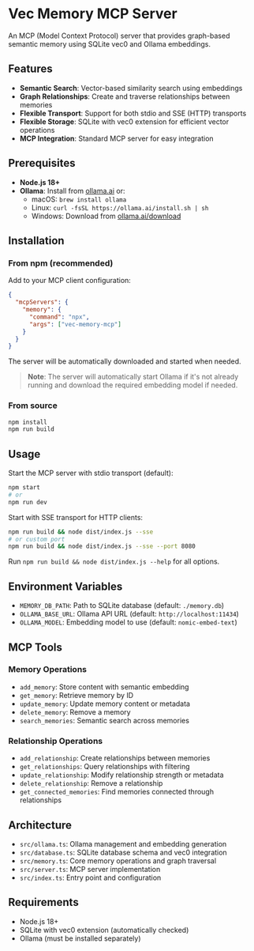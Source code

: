 # Vec Memory MCP Server

An MCP (Model Context Protocol) server that provides graph-based semantic memory using SQLite vec0 and Ollama embeddings.

## Features

- **Semantic Search**: Vector-based similarity search using embeddings
- **Graph Relationships**: Create and traverse relationships between memories
- **Flexible Transport**: Support for both stdio and SSE (HTTP) transports
- **Flexible Storage**: SQLite with vec0 extension for efficient vector operations
- **MCP Integration**: Standard MCP server for easy integration

## Prerequisites

- **Node.js 18+**
- **Ollama**: Install from [ollama.ai](https://ollama.ai/download) or:
  - macOS: `brew install ollama`
  - Linux: `curl -fsSL https://ollama.ai/install.sh | sh`
  - Windows: Download from [ollama.ai/download](https://ollama.ai/download)

## Installation

### From npm (recommended)

Add to your MCP client configuration:

```json
{
  "mcpServers": {
    "memory": {
      "command": "npx",
      "args": ["vec-memory-mcp"]
    }
  }
}
```

The server will be automatically downloaded and started when needed.

> **Note**: The server will automatically start Ollama if it's not already running and download the required embedding model if needed.

### From source

```bash
npm install
npm run build
```

## Usage

Start the MCP server with stdio transport (default):

```bash
npm start
# or
npm run dev
```

Start with SSE transport for HTTP clients:

```bash
npm run build && node dist/index.js --sse
# or custom port
npm run build && node dist/index.js --sse --port 8080
```

Run `npm run build && node dist/index.js --help` for all options.

## Environment Variables

- `MEMORY_DB_PATH`: Path to SQLite database (default: `./memory.db`)
- `OLLAMA_BASE_URL`: Ollama API URL (default: `http://localhost:11434`)
- `OLLAMA_MODEL`: Embedding model to use (default: `nomic-embed-text`)

## MCP Tools

### Memory Operations
- `add_memory`: Store content with semantic embedding
- `get_memory`: Retrieve memory by ID
- `update_memory`: Update memory content or metadata
- `delete_memory`: Remove a memory
- `search_memories`: Semantic search across memories

### Relationship Operations
- `add_relationship`: Create relationships between memories
- `get_relationships`: Query relationships with filtering
- `update_relationship`: Modify relationship strength or metadata
- `delete_relationship`: Remove a relationship
- `get_connected_memories`: Find memories connected through relationships

## Architecture

- `src/ollama.ts`: Ollama management and embedding generation
- `src/database.ts`: SQLite database schema and vec0 integration
- `src/memory.ts`: Core memory operations and graph traversal
- `src/server.ts`: MCP server implementation
- `src/index.ts`: Entry point and configuration

## Requirements

- Node.js 18+
- SQLite with vec0 extension (automatically checked)
- Ollama (must be installed separately)